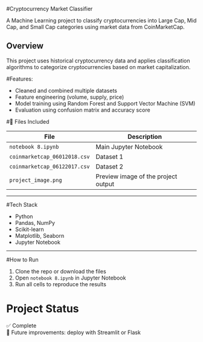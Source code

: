 #Cryptocurrency Market Classifier

A Machine Learning project to classify cryptocurrencies into Large Cap, Mid Cap, and Small Cap categories using market data from CoinMarketCap.



## Overview

This project uses historical cryptocurrency data and applies classification algorithms to categorize cryptocurrencies based on market capitalization.

#Features:
- Cleaned and combined multiple datasets
- Feature engineering (volume, supply, price)
- Model training using Random Forest and Support Vector Machine (SVM)
- Evaluation using confusion matrix and accuracy score

#📁 Files Included

| File | Description |
|------|-------------|
| `notebook 8.ipynb` | Main Jupyter Notebook |
| `coinmarketcap_06012018.csv` | Dataset 1 |
| `coinmarketcap_06122017.csv` | Dataset 2 |
| `project_image.png` | Preview image of the project output |

---

#Tech Stack

- Python
- Pandas, NumPy
- Scikit-learn
- Matplotlib, Seaborn
- Jupyter Notebook

---

#How to Run

1. Clone the repo or download the files
2. Open `notebook 8.ipynb` in Jupyter Notebook
3. Run all cells to reproduce the results

# Project Status

✅ Complete  
🔄 Future improvements: deploy with Streamlit or Flask

